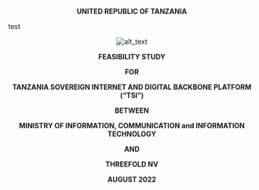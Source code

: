 **<p style="text-align: center;">UNITED REPUBLIC OF TANZANIA</p>**

test
<div style="text-align: center;">

![alt_text](../img/tanzania_flag.png "image_tooltip")

</div>

**<p style="text-align: center;">FEASIBILITY STUDY</p>**

**<p style="text-align: center;">FOR</p>**

**<p style="text-align: center;">TANZANIA SOVEREIGN INTERNET AND DIGITAL BACKBONE PLATFORM (“TSI”)</p>**

**<p style="text-align: center;">BETWEEN</p>**

**<p style="text-align: center;">MINISTRY OF INFORMATION, COMMUNICATION and INFORMATION TECHNOLOGY</p>**

**<p style="text-align: center;">AND</p>**

**<p style="text-align: center;">THREEFOLD NV</p>**

**<p style="text-align: center;">AUGUST 2022</p>**
